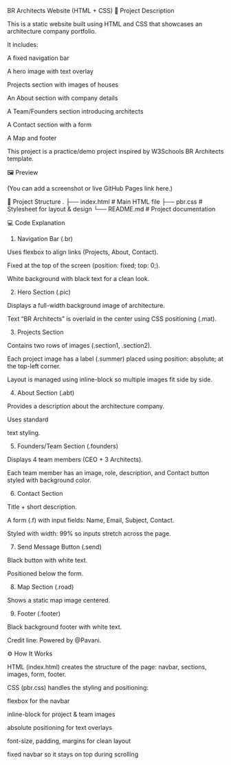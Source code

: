 BR Architects Website (HTML + CSS)
📌 Project Description

This is a static website built using HTML and CSS that showcases an architecture company portfolio.

It includes:

A fixed navigation bar

A hero image with text overlay

Projects section with images of houses

An About section with company details

A Team/Founders section introducing architects

A Contact section with a form

A Map and footer

This project is a practice/demo project inspired by W3Schools BR Architects template.

🖼️ Preview

(You can add a screenshot or live GitHub Pages link here.)

📂 Project Structure
.
├── index.html   # Main HTML file
├── pbr.css      # Stylesheet for layout & design
└── README.md    # Project documentation

💻 Code Explanation
1. Navigation Bar (.br)

Uses flexbox to align links (Projects, About, Contact).

Fixed at the top of the screen (position: fixed; top: 0;).

White background with black text for a clean look.

2. Hero Section (.pic)

Displays a full-width background image of architecture.

Text “BR Architects” is overlaid in the center using CSS positioning (.mat).

3. Projects Section

Contains two rows of images (.section1, .section2).

Each project image has a label (.summer) placed using position: absolute; at the top-left corner.

Layout is managed using inline-block so multiple images fit side by side.

4. About Section (.abt)

Provides a description about the architecture company.

Uses standard <p> text styling.

5. Founders/Team Section (.founders)

Displays 4 team members (CEO + 3 Architects).

Each team member has an image, role, description, and Contact button styled with background color.

6. Contact Section

Title + short description.

A form (.f) with input fields: Name, Email, Subject, Contact.

Styled with width: 99% so inputs stretch across the page.

7. Send Message Button (.send)

Black button with white text.

Positioned below the form.

8. Map Section (.road)

Shows a static map image centered.

9. Footer (.footer)

Black background footer with white text.

Credit line: Powered by @Pavani.

⚙️ How It Works

HTML (index.html) creates the structure of the page: navbar, sections, images, form, footer.

CSS (pbr.css) handles the styling and positioning:

flexbox for the navbar

inline-block for project & team images

absolute positioning for text overlays

font-size, padding, margins for clean layout

fixed navbar so it stays on top during scrolling
